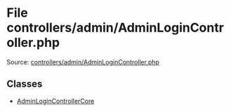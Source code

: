 File controllers/admin/AdminLoginController.php
=========

Source: [controllers/admin/AdminLoginController.php](https://github.com/PrestaShop/PrestaShop/blob/1.6.0.6/controllers/admin/AdminLoginController.php)


Classes
-------

* [AdminLoginControllerCore](class.AdminLoginControllerCore.md)

